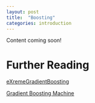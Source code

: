 ```yaml
---
layout: post
title:  "Boosting"
categories: introduction 
---
```


Content coming soon!

# Further Reading

[eXremeGradientBoosting](http://www.saedsayad.com/docs/xgboost.pdf)

[Gradient Boosting Machine](http://www.saedsayad.com/docs/gbm2.pdf)
